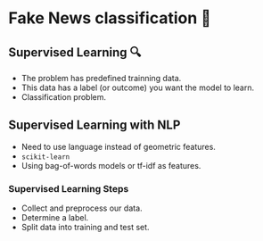 # Fake News classification :newspaper:

## Supervised Learning :mag:

- The problem has predefined trainning data.
- This data has a label (or outcome) you want the model to learn. 
- Classification problem. 

## Supervised Learning with NLP

- Need to use language instead of geometric features. 
- ```scikit-learn```
- Using bag-of-words models or tf-idf as features. 

### Supervised Learning Steps

* Collect and preprocess our data. 
* Determine a label. 
* Split data into training and test set. 
